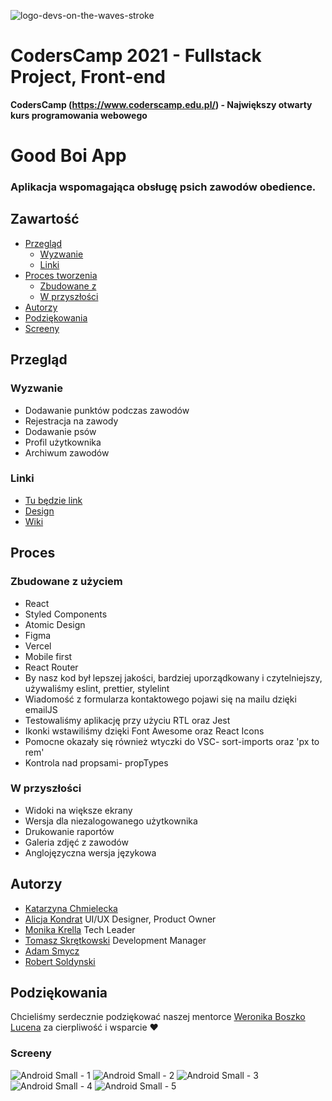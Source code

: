 
![logo-devs-on-the-waves-stroke](https://user-images.githubusercontent.com/19845958/148255475-9f24bd68-7020-42e8-a0d7-c2ed885848e5.png)


# CodersCamp 2021 - Fullstack Project, Front-end
**CodersCamp (https://www.coderscamp.edu.pl/) - Największy otwarty kurs programowania webowego** 

# Good Boi App

### Aplikacja wspomagająca obsługę psich zawodów obedience. 

## Zawartość

- [Przegląd](#przegląd)
  - [Wyzwanie](#wyzwanie)
  - [Linki](#linki)
- [Proces tworzenia](#proces)
  - [Zbudowane z](#zbudowane-z-użyciem)
  - [W przyszłości](#w-przyszłości)
- [Autorzy](#autorzy)
- [Podziękowania](#podziękowania)
-  [Screeny](#screeny)

## Przegląd

### Wyzwanie

- Dodawanie punktów podczas zawodów
- Rejestracja na zawody
- Dodawanie psów
- Profil użytkownika
- Archiwum zawodów



### Linki

- [Tu będzie link]()
- [Design](https://www.figma.com/file/hOD9esjIhUdLSRM0Ijc31f/GOOD-BOI-APP?node-id=1657%3A4515)
- [Wiki](https://github.com/CC2021-WBL/GOOD-BOI-Application/wiki)

## Proces

### Zbudowane z użyciem

- React
- Styled Components
- Atomic Design
- Figma
- Vercel
- Mobile first
- React Router
- By nasz kod był lepszej jakości, bardziej uporządkowany i czytelniejszy, używaliśmy eslint, prettier, stylelint
- Wiadomość z formularza kontaktowego pojawi się na mailu dzięki emailJS
- Testowaliśmy aplikację przy użyciu RTL oraz Jest
- Ikonki wstawiliśmy dzięki Font Awesome oraz React Icons
- Pomocne okazały się również wtyczki do VSC- sort-imports oraz 'px to rem'
- Kontrola nad propsami- propTypes

### W przyszłości

- Widoki na większe ekrany
- Wersja dla niezalogowanego użytkownika
- Drukowanie raportów
- Galeria zdjęć z zawodów
- Anglojęzyczna wersja językowa

## Autorzy

 - [Katarzyna Chmielecka](https://github.com/KatarzynaChmielecka)
 - [Alicja Kondrat](https://github.com/pierwszazlewej)  UI/UX Designer, Product Owner
 - [Monika Krella](https://github.com/MonikaKrella) Tech Leader
 - [Tomasz Skrętkowski](https://github.com/n0macx) Development Manager
 - [Adam Smycz](https://github.com/Smyku6) 
 - [Robert Soldynski](https://github.com/RobertS-ki) 

## Podziękowania
Chcieliśmy serdecznie podziękować naszej mentorce [Weronika Boszko Lucena](https://github.com/vieraboschkova) za cierpliwość i wsparcie ♥

### Screeny
![Android Small - 1](https://user-images.githubusercontent.com/56206231/153416062-cb61f9d8-7a6e-4d58-a3cf-cb8f90e2c87a.png)
![Android Small - 2](https://user-images.githubusercontent.com/56206231/153416232-81c9572f-5db0-46e7-b753-42d43b1a366e.png)
![Android Small - 3](https://user-images.githubusercontent.com/56206231/153416254-d6f6088f-7d26-402b-9c49-df2325f50148.png)
![Android Small - 4](https://user-images.githubusercontent.com/56206231/153416296-e6ca69c7-1117-4eb4-9694-59e83bc1cbba.png)
![Android Small - 5](https://user-images.githubusercontent.com/56206231/153416312-babefb6e-1f63-446c-8781-e9e93bf6a340.png)






